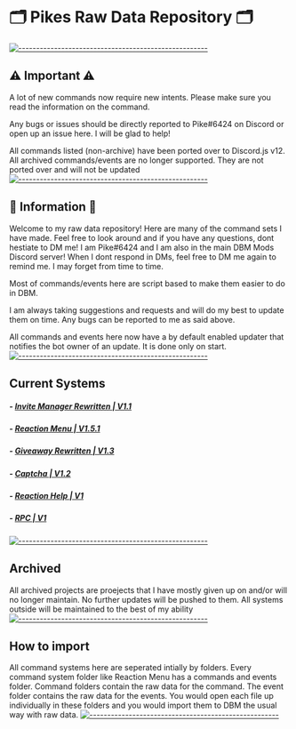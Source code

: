 # 🗂️ Pikes Raw Data Repository 🗂️ 
[![-----------------------------------------------------](https://raw.githubusercontent.com/andreasbm/readme/master/assets/lines/aqua.png)](#Important)
## ⚠️ Important ⚠️
A lot of new commands now require new intents. Please make sure you read the information on the command.

Any bugs or issues should be directly reported to Pike#6424 on Discord or open up an issue here. I will be glad to help!

All commands listed (non-archive) have been ported over to Discord.js v12. All archived commands/events are no longer supported. They are not ported over and will not be updated
[![-----------------------------------------------------](https://raw.githubusercontent.com/andreasbm/readme/master/assets/lines/aqua.png)](#Important)
## 📝  Information 📝  
Welcome to my raw data repository! Here are many of the command sets I have made. Feel free to look around and if you have any questions, dont hestiate to DM me! I am Pike#6424 and I am also in the main DBM Mods Discord server! When I dont respond in DMs, feel free to DM me again to remind me.  I may forget from time to time.

Most of commands/events here are script based to make them easier to do in DBM.

I am always taking suggestions and requests and will do my best to update them on time. Any bugs can be reported to me as said above.

All commands and events here now have a by default enabled updater that notifies the bot owner of an update. It is done only on start.
[![-----------------------------------------------------](https://raw.githubusercontent.com/andreasbm/readme/master/assets/lines/aqua.png)](#Important)
## Current Systems  
  
#####  - [Invite Manager Rewritten | V1.1](https://github.com/ItzPike/DBM-Rawdata-Releases/tree/master/Invite%20Manager)
#####  - [Reaction Menu | V1.5.1](https://github.com/ItzPike/DBM-Rawdata-Releases/tree/master/Role%20Reaction%20Menu)
#####  - [Giveaway Rewritten | V1.3](https://github.com/ItzPike/DBM-Rawdata-Releases/tree/master/Giveaway%20Rewritten)
#####  - [Captcha | V1.2](https://github.com/ItzPike/DBM-Rawdata-Releases/tree/master/Captcha)  
#####  - [Reaction Help | V1](https://github.com/ItzPike/DBM-Rawdata-Releases/tree/master/Reaction%20Help)
#####  - [RPC | V1](https://github.com/ItzPike/DBM-Rawdata-Releases/tree/master/Rock%20Paper%20Scissors)
  
[![-----------------------------------------------------](https://raw.githubusercontent.com/andreasbm/readme/master/assets/lines/aqua.png)](#Important)
## Archived
All archived projects are proejects that I have mostly given up on and/or will no longer maintain. No further updates will be pushed to them. All systems outside will be maintained to the best of my ability
[![-----------------------------------------------------](https://raw.githubusercontent.com/andreasbm/readme/master/assets/lines/aqua.png)](#Important)
## How to import
All command systems here are seperated intially by folders. Every command system folder like Reaction Menu has a commands and events folder. Command folders contain the raw data for the command. The event folder contains the raw data for the events. You would open each file up individually in these folders and you would import them to DBM the usual way with raw data.
[![-----------------------------------------------------](https://raw.githubusercontent.com/andreasbm/readme/master/assets/lines/aqua.png)](#Important)
